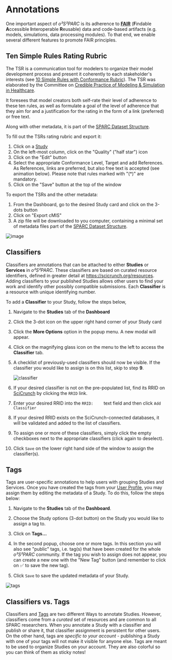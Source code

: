 # Annotations
One important aspect of *o²S²PARC* is its adherence to [**FAIR**](https://www.nature.com/articles/sdata201618) (**F**indable **A**ccessible **I**nteroperable **R**eusable) data and code-based artifacts (e.g. models, simulations, data processing modules). To that end, we enable several different features to promote FAIR principles. 
## Ten Simple Rules Rating Rubric
The TSR is a communication tool for modelers to organize their model development process and present it coherently to each stakeholder's interests (see [10 Simple Rules with Conformance Rubric](https://www.imagwiki.nibib.nih.gov/content/10-simple-rules-conformance-rubric)). The TSR was elaborated by the Committee on [Credible Practice of Modeling & Simulation in Healthcare](https://www.imagwiki.nibib.nih.gov/content/committee-credible-practice-modeling-simulation-healthcare-description). 

It foresees that model creators both self-rate their level of adherence to these ten rules, as well as formulate a goal of the level of adherence that they aim for and a justification for the rating in the form of a link (preferred) or free text.

Along with other metadata, it is part of the [SPARC Dataset Structure](https://docs.sparc.science/docs/overview-of-sparc-dataset-format).

To fill out the TSRs rating rubric and export it:
1. Click on a [Study](/docs/platform_introduction/studies.md#study-details)
2. On the left-most column, click on the "Quality" ("half star") icon
3. Click on the "Edit" button
4. Select the appropriate Conformance Level, Target and add References. As References, links are preferred, but also free text is accepted (see animation below). Please note that rules marked with "(*)" are mandatory.
5. Click on the "Save" button at the top of the window


To export the TSRs and the other metadata:
1. From the Dashboard, go to the desired Study card and click on the 3-dots button
2. Click on "Export cMIS"
3. A zip file will be downloaded to you computer, containing a minimal set of metadata files part of the [SPARC Dataset Structure](https://docs.sparc.science/docs/overview-of-sparc-dataset-format).

![image](https://user-images.githubusercontent.com/18575092/267016724-3d4330ca-5e2a-498d-ba8e-7f7d3a59ff84.gif)
## Classifiers
Classifiers are annotations that can be attached to either **Studies** or **Services** in *o²S²PARC*. These classifiers are based on curated resource identifiers, defined in greater detail at https://scicrunch.org/resources. Adding classifiers to your published Studies allows other users to find your work and identify other possibly compatible submissions. Each **Classifier** is a resource with unique identifying number. 

To add a **Classifier** to your Study, follow the steps below,
1. Navigate to the **Studies** tab of the **Dashboard**
2. Click the  3-dot icon on the upper right hand corner of your Study card
3. Click the **More Options** option in the popup menu. A new modal will appear.
4. Click on the magnifying glass icon on the menu to the left to access the **Classifier** tab.
5. A checklist of previously-used classifiers should now be visible. If the classifier you would like to assign is on this list, skip to step **9**.

    ![classifier](https://user-images.githubusercontent.com/28002886/153412602-186f6d93-cfc3-449b-a89d-21d3656e28dd.png)
6. If your desired classifier is not on the pre-populated list, find its RRID on [SciCrunch](https://scicrunch.org/resources) by clicking the ```RRID``` link.
7. Enter your desired RRID into the ```RRID:    ``` text field and then click ```Add Classifier```
8. If your desired RRID exists on the SciCrunch-connected databases, it will be validated and added to the list of classifiers.
9. To assign one or more of these classifiers, simply click the empty checkboxes next to the appropriate classifiers (click again to deselect).
10. Click ```Save``` on the lower right hand side of the window to  assign the classifier(s). 

## Tags
Tags are user-specific annotations to help users with grouping Studies and Services. Once you have created the tags from your [User Profile](docs/platform_introduction/profile.md), you may assign them by editing the metadata of a Study. To do this, follow the steps below:
  1. Navigate to the **Studies** tab of the **Dashboard**.
  2. Choose the Study options (3-dot button) on the Study you would like to assign a tag to.
  3. Click on **Tags...**
  4. In the second popup, choose one or more tags. In this section you will also see "public" tags, i.e. tag(s) that have been created for the whole *o²S²PARC* community. If the tag you wish to assign does not appear, you can create a new one with the "New Tag" button (and remember to click on :white_check_mark: to save the new tag).

  5. Click ```Save``` to save the updated metadata of your Study.
 

  ![tags](https://github.com/ITISFoundation/osparc-manual/assets/18575092/37e6fad5-8a2c-42e4-a11c-dfffbdddc105) <br/>

## Classifiers vs. Tags
Classifiers and [Tags](/docs/platform_introduction/profile.md) are two different Ways to annotate Studies. However, classifiers come from a *curated* set of resources and are common to all SPARC researchers. When you annotate a Study with a classifier and publish or share it, that classifier assignment is persistent for other users. On the other hand, tags are *specific to your account* - publishing a Study with one of your tags will not make it visible for anyone else. Tags are meant to be used to organize Studies on your account. They are also colorful so you can think of them as sticky notes!
